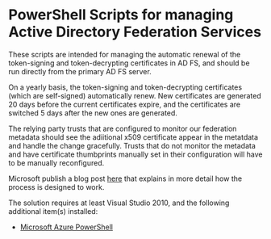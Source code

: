 # PowerShell Scripts for managing Active Directory Federation Services

These scripts are intended for managing the automatic renewal of the token-signing and token-decrypting certificates in AD FS, and should be run directly from the primary AD FS server.

On a yearly basis, the token-signing and token-decrypting certificates (which are self-signed) automatically renew. New certificates are generated 20 days before the current certificates expire, and the certificates are switched 5 days after the new ones are generated.

The relying party trusts that are configured to monitor our federation metadata should see the adiitional x509 certificate appear in the metatdata and handle the change gracefully. Trusts that do not monitor the metadata and have certificate thumbprints manually set in their configuration will have to be manually reconfigured.

Microsoft publish a blog post [here](http://blogs.msdn.com/b/vilath/archive/2015/09/02/how-to-update-certificates-for-ad-fs-3-0.aspx) that explains in more detail how the process is designed to work.

The solution requires at least Visual Studio 2010, and the following additional item(s) installed:

- [Microsoft Azure PowerShell](http://aka.ms/webpi-azps)
